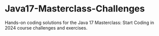 # Java17-Masterclass-Challenges
Hands-on coding solutions for the Java 17 Masterclass: Start Coding in 2024 course challenges and exercises.

